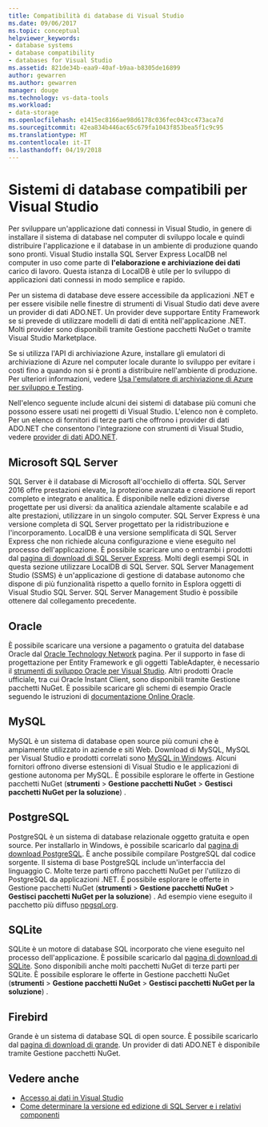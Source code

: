 ```yaml
---
title: Compatibilità di database di Visual Studio
ms.date: 09/06/2017
ms.topic: conceptual
helpviewer_keywords:
- database systems
- database compatibility
- databases for Visual Studio
ms.assetid: 821de34b-eaa9-40af-b9aa-b8305de16899
author: gewarren
ms.author: gewarren
manager: douge
ms.technology: vs-data-tools
ms.workload:
- data-storage
ms.openlocfilehash: e1415ec8166ae98d6178c036fec043cc473aca7d
ms.sourcegitcommit: 42ea834b446ac65c679fa1043f853bea5f1c9c95
ms.translationtype: MT
ms.contentlocale: it-IT
ms.lasthandoff: 04/19/2018
---
```

# <a name="compatible-database-systems-for-visual-studio"></a>Sistemi di database compatibili per Visual Studio

Per sviluppare un'applicazione dati connessi in Visual Studio, in genere di installare il sistema di database nel computer di sviluppo locale e quindi distribuire l'applicazione e il database in un ambiente di produzione quando sono pronti. Visual Studio installa SQL Server Express LocalDB nel computer in uso come parte di **l'elaborazione e archiviazione dei dati** carico di lavoro. Questa istanza di LocalDB è utile per lo sviluppo di applicazioni dati connessi in modo semplice e rapido.

Per un sistema di database deve essere accessibile da applicazioni .NET e per essere visibile nelle finestre di strumenti di Visual Studio dati deve avere un provider di dati ADO.NET. Un provider deve supportare Entity Framework se si prevede di utilizzare modelli di dati di entità nell'applicazione .NET. Molti provider sono disponibili tramite Gestione pacchetti NuGet o tramite Visual Studio Marketplace.

Se si utilizza l'API di archiviazione Azure, installare gli emulatori di archiviazione di Azure nel computer locale durante lo sviluppo per evitare i costi fino a quando non si è pronti a distribuire nell'ambiente di produzione. Per ulteriori informazioni, vedere [Usa l'emulatore di archiviazione di Azure per sviluppo e Testing](/azure/storage/common/storage-use-emulator).

Nell'elenco seguente include alcuni dei sistemi di database più comuni che possono essere usati nei progetti di Visual Studio. L'elenco non è completo. Per un elenco di fornitori di terze parti che offrono i provider di dati ADO.NET che consentono l'integrazione con strumenti di Visual Studio, vedere [provider di dati ADO.NET](/dotnet/framework/data/adonet/data-providers).

## <a name="microsoft-sql-server"></a>Microsoft SQL Server

SQL Server è il database di Microsoft all'occhiello di offerta. SQL Server 2016 offre prestazioni elevate, la protezione avanzata e creazione di report completo e integrato e analitica. È disponibile nelle edizioni diverse progettate per usi diversi: da analitica aziendale altamente scalabile e ad alte prestazioni, utilizzare in un singolo computer. SQL Server Express è una versione completa di SQL Server progettato per la ridistribuzione e l'incorporamento.  LocalDB è una versione semplificata di SQL Server Express che non richiede alcuna configurazione e viene eseguito nel processo dell'applicazione. È possibile scaricare uno o entrambi i prodotti dal [pagina di download di SQL Server Express](https://www.microsoft.com/sql-server/sql-server-editions-express). Molti degli esempi SQL in questa sezione utilizzare LocalDB di SQL Server. SQL Server Management Studio (SSMS) è un'applicazione di gestione di database autonomo che dispone di più funzionalità rispetto a quello fornito in Esplora oggetti di Visual Studio SQL Server. SQL Server Management Studio è possibile ottenere dal collegamento precedente.

## <a name="oracle"></a>Oracle

È possibile scaricare una versione a pagamento o gratuita del database Oracle dal [Oracle Technology Network](http://www.oracle.com/technetwork/database/enterprise-edition/downloads/index-092322.html) pagina. Per il supporto in fase di progettazione per Entity Framework e gli oggetti TableAdapter, è necessario il [strumenti di sviluppo Oracle per Visual Studio](http://www.oracle.com/technetwork/developer-tools/visual-studio/overview/index.html). Altri prodotti Oracle ufficiale, tra cui Oracle Instant Client, sono disponibili tramite Gestione pacchetti NuGet.  È possibile scaricare gli schemi di esempio Oracle seguendo le istruzioni di [documentazione Online Oracle](http://docs.oracle.com/cd/E11882_01/server.112/e10831/toc.htm).

## <a name="mysql"></a>MySQL

MySQL è un sistema di database open source più comuni che è ampiamente utilizzato in aziende e siti Web. Download di MySQL, MySQL per Visual Studio e prodotti correlati sono [MySQL in Windows](http://www.mysql.com/why-mysql/windows/).  Alcuni fornitori offrono diverse estensioni di Visual Studio e le applicazioni di gestione autonoma per MySQL. È possibile esplorare le offerte in Gestione pacchetti NuGet (**strumenti** > **Gestione pacchetti NuGet** > **Gestisci pacchetti NuGet per la soluzione**) .

## <a name="postgresql"></a>PostgreSQL

PostgreSQL è un sistema di database relazionale oggetto gratuita e open source. Per installarlo in Windows, è possibile scaricarlo dal [pagina di download PostgreSQL](http://www.postgresql.org/download/windows/).  È anche possibile compilare PostgreSQL dal codice sorgente.  Il sistema di base PostgreSQL include un'interfaccia del linguaggio C. Molte terze parti offrono pacchetti NuGet per l'utilizzo di PostgreSQL da applicazioni .NET.  È possibile esplorare le offerte in Gestione pacchetti NuGet (**strumenti** > **Gestione pacchetti NuGet** > **Gestisci pacchetti NuGet per la soluzione**) . Ad esempio viene eseguito il pacchetto più diffuso [npgsql.org](http://www.npgsql.org).

## <a name="sqlite"></a>SQLite

SQLite è un motore di database SQL incorporato che viene eseguito nel processo dell'applicazione. È possibile scaricarlo dal [pagina di download di SQLite](http://www.sqlite.org/download.html). Sono disponibili anche molti pacchetti NuGet di terze parti per SQLite. È possibile esplorare le offerte in Gestione pacchetti NuGet (**strumenti** > **Gestione pacchetti NuGet** > **Gestisci pacchetti NuGet per la soluzione**) .

## <a name="firebird"></a>Firebird

Grande è un sistema di database SQL di open source. È possibile scaricarlo dal [pagina di download di grande](http://firebirdsql.org/en/downloads/). Un provider di dati ADO.NET è disponibile tramite Gestione pacchetti NuGet.

## <a name="see-also"></a>Vedere anche

- [Accesso ai dati in Visual Studio](../data-tools/accessing-data-in-visual-studio.md)
- [Come determinare la versione ed edizione di SQL Server e i relativi componenti](http://support.microsoft.com/kb/321185)